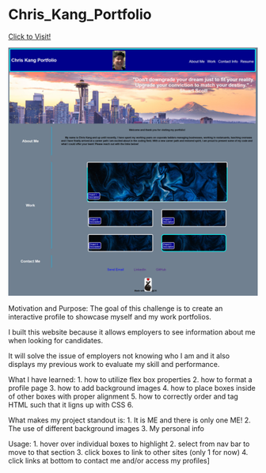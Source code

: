 # Chris_Kang_Portfolio

[Click to Visit!]()

![Screenshot](Assets\Images\screenshot_portfolio.jpg?)

Motivation and Purpose: The goal of this challenge is to create an interactive profile to showcase myself and my work portfolios.

I built this website  because it allows employers to see information about me when looking for candidates.

It will solve the issue of employers not knowing who I am and it also displays my previous work to evaluate my skill and performance.

What I have learned:
    1. how to utilize flex box properties
    2. how to format a profile page
    3. how to add background images 
    4. how to place boxes inside of other boxes with proper alignment
    5. how to correctly order and tag HTML such that it ligns up with CSS
    6. 

What makes my project standout is:
    1. It is ME and there is only one ME!
    2. The use of different background images
    3. My personal info

Usage: 
    1. hover over individual boxes to highlight
    2. select from nav bar to move to that section
    3. click boxes to link to other sites (only 1 for now)
    4. click links at bottom to contact me and/or access my profiles]
